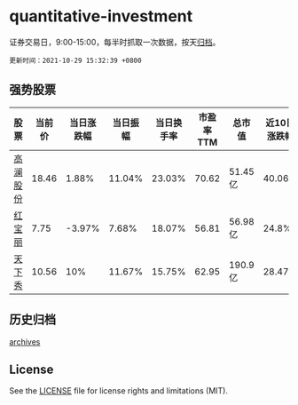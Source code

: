 # quantitative-investment

证券交易日，9:00-15:00，每半时抓取一次数据，按天[归档](archives)。

`更新时间：2021-10-29 15:32:39 +0800`

## 强势股票

|股票|当前价|当日涨跌幅|当日振幅|当日换手率|市盈率TTM|总市值|近10日涨跌幅|
|----|----|----|----|----|----|----|----|
|[高澜股份](https://xueqiu.com/S/SZ300499)|18.46|1.88%|11.04%|23.03%|70.62|51.45亿|40.06%|
|[红宝丽](https://xueqiu.com/S/SZ002165)|7.75|-3.97%|7.68%|18.07%|56.81|56.98亿|24.8%|
|[天下秀](https://xueqiu.com/S/SH600556)|10.56|10%|11.67%|15.75%|62.95|190.9亿|28.47%|

## 历史归档

[archives](archives)

## License

See the [LICENSE](LICENSE) file for license rights and limitations (MIT).